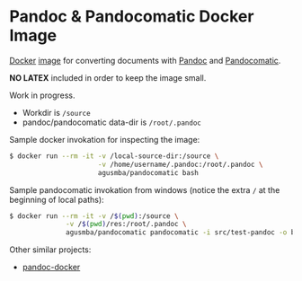 # Pandoc & Pandocomatic Docker Image

[Docker](https://www.docker.io/) [image](https://hub.docker.com/r/agusmba/pandocomatic/) for converting documents
with [Pandoc](http://pandoc.org/) and [Pandocomatic](https://heerdebeer.org/Software/markdown/pandocomatic/).

**NO LATEX** included in order to keep the image small.

Work in progress.

* Workdir is `/source`
* pandoc/pandocomatic data-dir is `/root/.pandoc`

Sample docker invokation for inspecting the image:

```sh
$ docker run --rm -it -v /local-source-dir:/source \
                      -v /home/username/.pandoc:/root/.pandoc \
                      agusmba/pandocomatic bash
```

Sample pandocomatic invokation from windows (notice the extra `/` at the beginning of local paths):

```sh
$ docker run --rm -it -v /$(pwd):/source \
              -v /$(pwd)/res:/root/.pandoc \
              agusmba/pandocomatic pandocomatic -i src/test-pandoc -o build
```

Other similar projects:

* [pandoc-docker](https://github.com/jagregory/pandoc-docker)